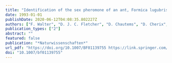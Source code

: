 ```yaml
---
title: "Identification of the sex pheromone of an ant, Formica lugubris (Hymenoptera, Formicidae)"
date: 1993-01-01
publishDate: 2020-06-12T04:08:35.802227Z
authors: ["F. Walter", "D. J. C. Fletcher", "D. Chautems", "D. Cherix", "L. Keller", "W. Francke", "W. Fortelius", "R. Rosengren", "E. L. Vargo"]
publication_types: ["2"]
abstract: ""
featured: false
publication: "*Naturwissenschaften*"
url_pdf: "https://doi.org/10.1007/BF01139755 https://link.springer.com/content/pdf/10.1007%2FBF01139755.pdf"
doi: "10.1007/bf01139755"
---
```


